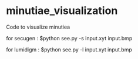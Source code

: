 minutiae_visualization
======================

Code to visualize minutiea

for secugen :
$python see.py -s input.xyt input.bmp

for lumidigm :
$python see.py -l input.xyt input.bmp
